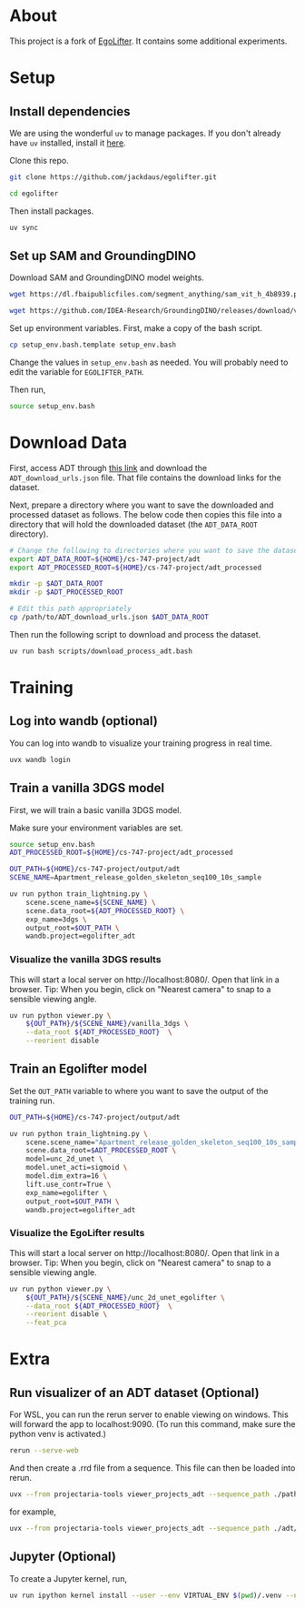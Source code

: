# About

This project is a fork of [EgoLifter](https://github.com/facebookresearch/egolifter). It contains some additional experiments. 

# Setup 

## Install dependencies 

We are using the wonderful `uv` to manage packages. If you don't already have `uv` installed, install it [here](https://docs.astral.sh/uv).

Clone this repo. 

```bash
git clone https://github.com/jackdaus/egolifter.git

cd egolifter
```

Then install packages.

```bash
uv sync
```

## Set up SAM and GroundingDINO

Download SAM and GroundingDINO model weights.

```bash
wget https://dl.fbaipublicfiles.com/segment_anything/sam_vit_h_4b8939.pth

wget https://github.com/IDEA-Research/GroundingDINO/releases/download/v0.1.0-alpha/groundingdino_swint_ogc.pth
```

Set up environment variables. First, make a copy of the bash script.

```bash
cp setup_env.bash.template setup_env.bash
```

Change the values in `setup_env.bash` as needed. You will probably need to edit the variable for `EGOLIFTER_PATH`.

Then run,

```bash
source setup_env.bash
```

# Download Data

First, access ADT through [this link](https://www.projectaria.com/datasets/adt/#download-dataset) and download the `ADT_download_urls.json` file. That file contains the download links for the dataset.

Next, prepare a directory where you want to save the downloaded and processed dataset as follows. The below code then copies this file into a directory that will hold the downloaded dataset (the `ADT_DATA_ROOT` directory).

```bash
# Change the following to directories where you want to save the dataset
export ADT_DATA_ROOT=${HOME}/cs-747-project/adt
export ADT_PROCESSED_ROOT=${HOME}/cs-747-project/adt_processed

mkdir -p $ADT_DATA_ROOT
mkdir -p $ADT_PROCESSED_ROOT

# Edit this path appropriately
cp /path/to/ADT_download_urls.json $ADT_DATA_ROOT
```

Then run the following script to download and process the dataset.

```bash
uv run bash scripts/download_process_adt.bash
```

# Training

## Log into wandb (optional)

You can log into wandb to visualize your training progress in real time. 

```bash
uvx wandb login
```

## Train a vanilla 3DGS model 

First, we will train a basic vanilla 3DGS model. 

Make sure your environment variables are set. 

```bash
source setup_env.bash
ADT_PROCESSED_ROOT=${HOME}/cs-747-project/adt_processed
```

```bash
OUT_PATH=${HOME}/cs-747-project/output/adt
SCENE_NAME=Apartment_release_golden_skeleton_seq100_10s_sample

uv run python train_lightning.py \
    scene.scene_name=${SCENE_NAME} \
    scene.data_root=${ADT_PROCESSED_ROOT} \
    exp_name=3dgs \
    output_root=$OUT_PATH \
    wandb.project=egolifter_adt
```

### Visualize the vanilla 3DGS results

This will start a local server on http://localhost:8080/. Open that link in a browser.
Tip: When you begin, click on "Nearest camera" to snap to a sensible viewing angle. 

```bash
uv run python viewer.py \
    ${OUT_PATH}/${SCENE_NAME}/vanilla_3dgs \
    --data_root ${ADT_PROCESSED_ROOT}  \
    --reorient disable 
```

## Train an Egolifter model

Set the `OUT_PATH` variable to where you want to save the output of the training run.

```bash
OUT_PATH=${HOME}/cs-747-project/output/adt

uv run python train_lightning.py \
    scene.scene_name="Apartment_release_golden_skeleton_seq100_10s_sample" \
    scene.data_root=$ADT_PROCESSED_ROOT \
    model=unc_2d_unet \
    model.unet_acti=sigmoid \
    model.dim_extra=16 \
    lift.use_contr=True \
    exp_name=egolifter \
    output_root=$OUT_PATH \
    wandb.project=egolifter_adt
```

### Visualize the EgoLifter results

This will start a local server on http://localhost:8080/. Open that link in a browser.
Tip: When you begin, click on "Nearest camera" to snap to a sensible viewing angle. 

```bash
uv run python viewer.py \
    ${OUT_PATH}/${SCENE_NAME}/unc_2d_unet_egolifter \
    --data_root ${ADT_PROCESSED_ROOT}  \
    --reorient disable \
    --feat_pca
```

# Extra

## Run visualizer of an ADT dataset (Optional)

For WSL, you can run the rerun server to enable viewing on windows. This will forward the app to localhost:9090. (To run this command, make sure the python venv is activated.)

```bash
rerun --serve-web
```

And then create a .rrd file from a sequence. This file can then be loaded into rerun.

```bash
uvx --from projectaria-tools viewer_projects_adt --sequence_path ./path/to/adt_sequence --rrd_output_path adt_dataset.rrd
```

for example, 

```bash
uvx --from projectaria-tools viewer_projects_adt --sequence_path ./adt/Apartment_release_multiskeleton_party_seq121_71292 --rrd_output_path Apartment_release_multiskeleton_party_seq121_71292.rrd
```

## Jupyter (Optional)

To create a Jupyter kernel, run, 

```bash
uv run ipython kernel install --user --env VIRTUAL_ENV $(pwd)/.venv --name=egolifter
```